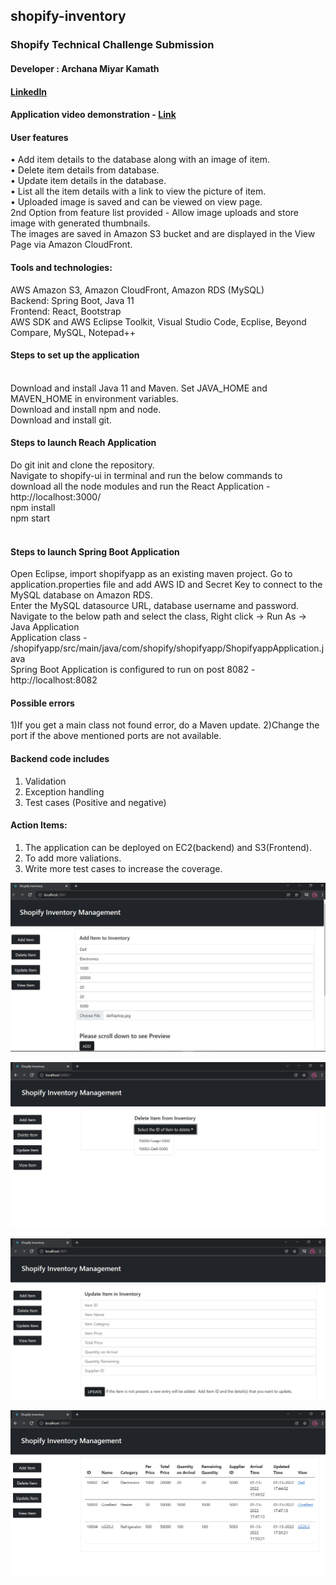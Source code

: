 ## shopify-inventory
### Shopify Technical Challenge Submission

#### Developer : Archana Miyar Kamath <br />
#### [LinkedIn](https://www.linkedin.com/in/archana-kamath-018/)<br />
#### Application video demonstration - [Link](https://drive.google.com/file/d/10nxelN67LGNXgqxTXyzKVWGoDIDfjEEV/view?usp=sharing)<br />

#### User features <br />
•	Add item details to the database along with an image of item.<br />
•	Delete item details from database. <br />
•	Update item details in the database.<br />
•	List all the item details with a link to view the picture of item.<br />
•	Uploaded image is saved and can be viewed on view page.  <br />
2nd Option from feature list provided  - Allow image uploads and store image with generated thumbnails.<br />
The images are saved in Amazon S3 bucket and are displayed in the View Page via Amazon CloudFront.<br />

#### Tools and technologies:
AWS  Amazon S3, Amazon CloudFront,  Amazon RDS (MySQL) <br />
Backend: Spring Boot, Java 11<br />
Frontend: React, Bootstrap<br />
AWS SDK and AWS Eclipse Toolkit, Visual Studio Code, Ecplise, Beyond Compare, MySQL, Notepad++<br />


#### Steps to set up the application <br /><br />
Download and install Java 11 and Maven. Set JAVA_HOME and MAVEN_HOME in environment variables.<br />
Download and install npm and node.<br />
Download and install git.<br />

#### Steps to launch Reach Application<br />
Do git init and clone the repository.<br />
Navigate to shopify-ui in terminal and run the below commands to download all the node modules and run the React Application - http://localhost:3000/<br />
npm install<br />
npm start<br />
<br />
#### Steps to launch Spring Boot Application<br />
Open Eclipse, import shopifyapp as an existing maven project.
Go to application.properties file and add AWS ID and Secret Key to connect to the MySQL database on Amazon RDS.<br />
Enter the MySQL datasource URL, database username and password. <br />
Navigate to the below path and select the class, Right click -> Run As -> Java Application<br />
Application class - /shopifyapp/src/main/java/com/shopify/shopifyapp/ShopifyappApplication.java<br />
Spring Boot Application is configured to run on post 8082 - http://localhost:8082<br />

#### Possible errors
1)If you get a main class not found error, do a Maven update. 
2)Change the port if the above mentioned ports are not available.

#### Backend code includes <br />
1) Validation<br />
2) Exception handling<br />
3) Test cases (Positive and negative)<br />

#### Action Items:
1) The application can be deployed on EC2(backend) and S3(Frontend).
2) To add more valiations.
3) Write more test cases to increase the coverage.

![alt text](https://github.com/archana-kamath/shopify-inventory/blob/main/screenprint/Add.JPG?raw=true)

![alt text](https://github.com/archana-kamath/shopify-inventory/blob/main/screenprint/Delete.JPG?raw=true)

![alt text](https://github.com/archana-kamath/shopify-inventory/blob/main/screenprint/Update.JPG?raw=true)

![alt text](https://github.com/archana-kamath/shopify-inventory/blob/main/screenprint/View.JPG?raw=true)

